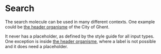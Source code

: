 # Search
The search molecule can be used in many different contexts. One example could be <a href="{{path './header'}}">the header organisme</a> of the City of Ghent.

It never has a placeholder, as defined by the style guide for all input types.
One exception is inside <a href="{{path './header'}}">the header organisme</a>, where a label is not possible and it does need a placeholder.
